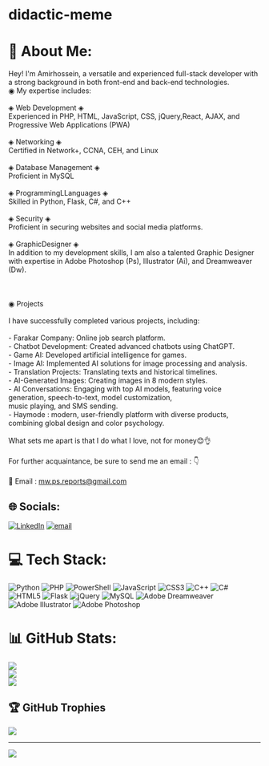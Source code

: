 # didactic-meme
# 💫 About Me:
 Hey! I'm Amirhossein, a versatile and experienced full-stack developer with a strong background in both front-end and back-end technologies.<br> ◉ My expertise includes:<br><br>◈ Web Development ◈<br> Experienced in PHP, HTML, JavaScript, CSS, jQuery,React, AJAX, and Progressive Web Applications (PWA)<br><br>◈ Networking ◈<br>Certified in Network+, CCNA, CEH, and Linux<br><br>◈ Database Management ◈<br>Proficient in MySQL<br><br>◈ ProgrammingLLanguages ◈<br>Skilled in Python, Flask, C#, and C++<br><br>◈ Security ◈<br>Proficient in securing websites and social media platforms.<br><br> ◈ GraphicDesigner ◈<br>In addition to my development skills, I am also a talented Graphic Designer with expertise in Adobe Photoshop (Ps), Illustrator (Ai), and Dreamweaver (Dw).<br><br><br><br>◉ Projects<br><br>I have successfully completed various projects, including:<br><br>- Farakar Company: Online job search platform.<br>- Chatbot Development: Created advanced chatbots using ChatGPT.<br>- Game AI: Developed artificial intelligence for games.<br>- Image AI: Implemented AI solutions for image processing and analysis.<br>- Translation Projects: Translating texts and historical timelines.<br>- AI-Generated Images: Creating images in 8 modern styles.<br>- AI Conversations: Engaging with top AI models, featuring voice generation, speech-to-text, model customization,<br> music playing, and SMS sending.<br> - Haymode :  modern, user-friendly platform with diverse products, combining global design and color psychology.<br><br>What sets me apart is that I do what I love, not for money😊👌<br><br>For further acquaintance, be sure to send me an email : 👇<br><br>📌 Email :  mw.ps.reports@gmail.com


## 🌐 Socials:
[![LinkedIn](https://img.shields.io/badge/LinkedIn-%230077B5.svg?logo=linkedin&logoColor=white)](https://linkedin.com/in/amirhossein-rahro) [![email](https://img.shields.io/badge/Email-D14836?logo=gmail&logoColor=white)](mailto:mw.ps.reports@gmail.com) 

# 💻 Tech Stack:
![Python](https://img.shields.io/badge/python-3670A0?style=for-the-badge&logo=python&logoColor=ffdd54) ![PHP](https://img.shields.io/badge/php-%23777BB4.svg?style=for-the-badge&logo=php&logoColor=white) ![PowerShell](https://img.shields.io/badge/PowerShell-%235391FE.svg?style=for-the-badge&logo=powershell&logoColor=white) ![JavaScript](https://img.shields.io/badge/javascript-%23323330.svg?style=for-the-badge&logo=javascript&logoColor=%23F7DF1E) ![CSS3](https://img.shields.io/badge/css3-%231572B6.svg?style=for-the-badge&logo=css3&logoColor=white) ![C++](https://img.shields.io/badge/c++-%2300599C.svg?style=for-the-badge&logo=c%2B%2B&logoColor=white) ![C#](https://img.shields.io/badge/c%23-%23239120.svg?style=for-the-badge&logo=csharp&logoColor=white) ![HTML5](https://img.shields.io/badge/html5-%23E34F26.svg?style=for-the-badge&logo=html5&logoColor=white) ![Flask](https://img.shields.io/badge/flask-%23000.svg?style=for-the-badge&logo=flask&logoColor=white) ![jQuery](https://img.shields.io/badge/jquery-%230769AD.svg?style=for-the-badge&logo=jquery&logoColor=white) ![MySQL](https://img.shields.io/badge/mysql-4479A1.svg?style=for-the-badge&logo=mysql&logoColor=white) ![Adobe Dreamweaver](https://img.shields.io/badge/Adobe%20Dreamweaver-FF61F6.svg?style=for-the-badge&logo=Adobe%20Dreamweaver&logoColor=white) ![Adobe Illustrator](https://img.shields.io/badge/adobe%20illustrator-%23FF9A00.svg?style=for-the-badge&logo=adobe%20illustrator&logoColor=white) ![Adobe Photoshop](https://img.shields.io/badge/adobe%20photoshop-%2331A8FF.svg?style=for-the-badge&logo=adobe%20photoshop&logoColor=white)
# 📊 GitHub Stats:
![](https://github-readme-stats.vercel.app/api?username=AMIRHOSSEIN-RAHRO&theme=swift&hide_border=false&include_all_commits=true&count_private=true)<br/>
![](https://github-readme-streak-stats.herokuapp.com/?user=AMIRHOSSEIN-RAHRO&theme=swift&hide_border=false)<br/>
![](https://github-readme-stats.vercel.app/api/top-langs/?username=AMIRHOSSEIN-RAHRO&theme=swift&hide_border=false&include_all_commits=true&count_private=true&layout=compact)

## 🏆 GitHub Trophies
![](https://github-profile-trophy.vercel.app/?username=AMIRHOSSEIN-RAHRO&theme=radical&no-frame=false&no-bg=false&margin-w=4)

---
[![](https://visitcount.itsvg.in/api?id=AMIRHOSSEIN-RAHRO&icon=0&color=3)](https://visitcount.itsvg.in)

<!-- Proudly created with GPRM ( https://gprm.itsvg.in ) -->
